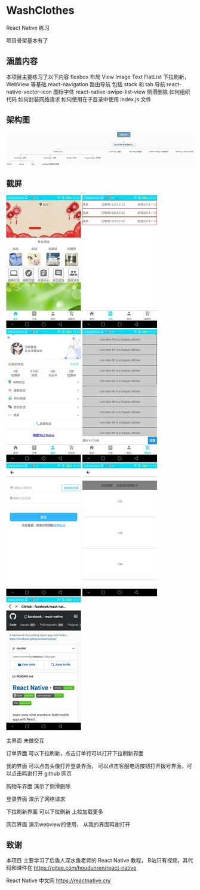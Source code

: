 # WashClothes
React Native 练习

项目骨架基本有了

## 涵盖内容
本项目主要练习了以下内容 
flexbox 布局 View Image Text FlatList 下拉刷新， WebView 等基础
react-navigation 路由导航 包括 stack 和 tab 导航
react-native-vector-icon 图标字体
react-native-swipe-list-view 侧滑删除
如何组织代码
如何封装网络请求
如何使用在子目录中使用 index.js 文件

## 架构图
![diagram](docs/diagram.png)

## 截屏
![home](docs/screenshot-homepage.jpg)
![order](docs/screenshot-orderpage.jpg)
![my](docs/screenshot-mypage.jpg)
![shopcart](docs/screenshot-shopcartpage.jpg)
![login](docs/screenshot-loginpage.jpg)
![pullrefresh](docs/screenshot-pullrefreshpage.jpg)
![web](docs/screenshot-webpage.jpg)

主界面 未做交互

订单界面 可以下拉刷新，点击订单行可以打开下拉刷新界面

我的界面 可以点击头像打开登录界面， 可以点击客服电话按钮打开拨号界面，可以点击鸣谢打开 github 网页

购物车界面 演示了侧滑删除

登录界面  演示了网络请求

下拉刷新界面  可以下拉刷新 上拉加载更多

网页界面  演示webview的使用， 从我的界面鸣谢打开
## 致谢
本项目 主要学习了后盾人深水鱼老师的 React Native 教程， B站只有视频，其代码和课件在 https://gitee.com/houdunren/react-native

React Native 中文网 https://reactnative.cn/